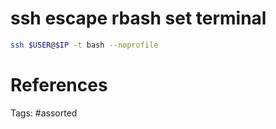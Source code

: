 # ssh escape rbash set terminal
```bash
ssh $USER@$IP -t bash --noprofile
```

# References

Tags:
    #assorted

